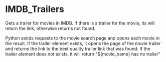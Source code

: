 # IMDB_Trailers
Gets a trailer for movies in IMDB. If there is a trailer for the movie, its will return the link, otherwise returns not found.

Python sends requests to the movie search page and opens each movie in the result.
If the trailer element exists, it opens the page of the movie trailer and returns the link to the best quality trailer link that was found.
If the trailer element does not exists, it will return "${movie_name} has no trailer"
